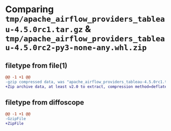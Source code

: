 # Comparing `tmp/apache_airflow_providers_tableau-4.5.0rc1.tar.gz` & `tmp/apache_airflow_providers_tableau-4.5.0rc2-py3-none-any.whl.zip`

## filetype from file(1)

```diff
@@ -1 +1 @@
-gzip compressed data, was "apache_airflow_providers_tableau-4.5.0rc1.tar", last modified: Mon Jan 22 08:31:30 2024, max compression
+Zip archive data, at least v2.0 to extract, compression method=deflate
```

## filetype from diffoscope

```diff
@@ -1 +1 @@
-GzipFile
+ZipFile
```

